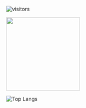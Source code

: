 ![visitors](https://visitor-badge.glitch.me/badge?page_id=${aldydestra}.${https://github.com/aldydestra/aldydestra})

      

      
      
<img height="200em" src="https://github-readme-stats.vercel.app/api?username=aldydestra&show_icons=true&hide_border=true&&count_private=true&include_all_commits=true" />

      

      

![Top Langs](https://github-readme-stats.vercel.app/api/top-langs/?username=aldydestra&layout=compact&hide_border=true)

